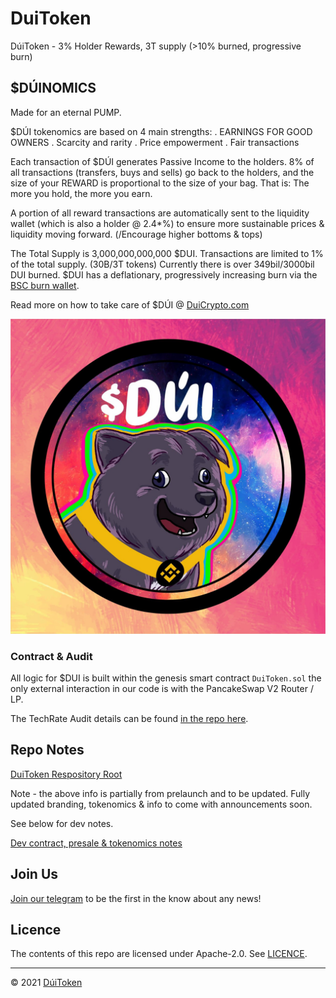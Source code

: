 # DuiToken

DúiToken - 3% Holder Rewards, 3T supply (>10% burned, progressive burn)

## $DÚINOMICS

Made for an eternal PUMP.

$DÚI tokenomics are based on 4 main strengths:
    . EARNINGS FOR GOOD OWNERS
    . Scarcity and rarity
    . Price empowerment
    . Fair transactions

Each transaction of $DÚI generates Passive Income to the holders.
8% of all transactions (transfers, buys and sells) go back to the holders, and the size of your REWARD is proportional to the size of your bag. 
That is: The more you hold, the more you earn.

A portion of all reward transactions are automatically sent to the liquidity wallet (which is also a holder @ 2.4*%) to ensure more sustainable prices & liquidity moving forward. (/Encourage higher bottoms & tops)

The Total Supply is 3,000,000,000,000 $DUI.
Transactions are limited to 1% of the total supply. (30B/3T tokens)
Currently there is over 349bil/3000bil DUI burned. $DUI has a deflationary, progressively increasing burn via the [BSC burn wallet](https://bscscan.com/token/0x8943b6d1677a4addbe5aa58f429e11e856746fba?a=0x0000000000000000000000000000000000000001).

Read more on how to take care of $DÚI @ [DuiCrypto.com](https://DuiCrypto.com)

![Dui](https://github.com/DuiToken/DuiToken/blob/master/assets/Dui2.jpg)

### Contract & Audit 
All logic for $DUI is built within the genesis smart contract ```DuiToken.sol``` the only external interaction in our code is with the PancakeSwap V2 Router / LP.

The TechRate Audit details can be found [in the repo here](https://github.com/DuiToken/DuiToken/tree/master/audit).

## Repo Notes
[DuiToken Respository Root](https://github.com/DuiToken/DuiToken)

Note - the above info is partially from prelaunch and to be updated. Fully updated branding, tokenomics & info to come with announcements soon. 

See below for dev notes.

[Dev contract, presale & tokenomics notes](https://github.com/DuiToken/DuiToken/tree/master/contract)

## Join Us
[Join our telegram](https://t.me/DuiCoinOfficial) to be the first in the know about any news!

## Licence

The contents of this repo are licensed under Apache-2.0. See [LICENCE](https://github.com/DuiToken/DuiToken/blob/master/LICENSE).

-----

© 2021 [DúiToken](https://DuiCrypto.com)
